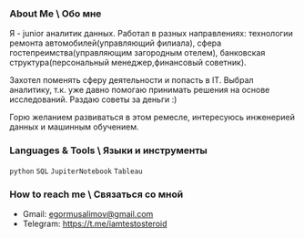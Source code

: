 ### About Me \ Обо мне
Я - junior аналитик данных. Работал в разных направлениях: технологии ремонта автомобилей(управляющий филиала), сфера гостепреимства(управляющим загородным отелем), банковская структура(персональный менеджер,финансовый советник).

Захотел поменять сферу деятельности и попасть в IT. Выбрал аналитику, т.к. уже давно помогаю принимать решения на основе исследований. Раздаю советы за деньги :)

Горю желанием развиваться в этом ремесле, интересуюсь инженерией данных и машинным обучением.

### Languages & Tools \ Языки и инструменты
`python` `SQL` `JupiterNotebook` `Tableau` 

### How to reach me \ Связаться со мной
 - Gmail: egormusalimov@gmail.com 
 - Telegram: https://t.me/iamtestosteroid

<!--
**egormusalimov/egormusalimov** is a ✨ _special_ ✨ repository because its `README.md` (this file) appears on your GitHub profile.

Here are some ideas to get you started:

- 🔭 I’m currently working on ...
- 🌱 I’m currently learning ...
- 👯 I’m looking to collaborate on ...
- 🤔 I’m looking for help with ...
- 💬 Ask me about ...
- 📫 How to reach me: ...
- 😄 Pronouns: ...
- ⚡ Fun fact: ...
-->
